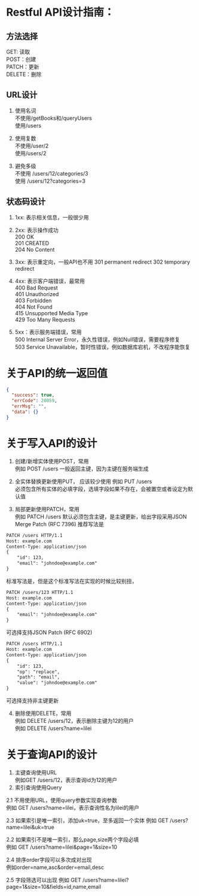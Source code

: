 # Restful API设计指南：

## 方法选择 
GET: 读取  
POST：创建  
PATCH：更新  
DELETE：删除  

## URL设计  
1. 使用名词  
不使用/getBooks和/queryUsers  
使用/users  

2. 使用复数  
不使用/user/2  
使用/users/2  

3. 避免多级  
不使用 /users/12/categories/3  
使用 /users/12?categories=3

## 状态码设计
1. 1xx: 表示相关信息，一般很少用  

2. 2xx: 表示操作成功  
200 OK  
201 CREATED  
204 No Content  

3. 3xx: 表示重定向，一般API也不用
301 permanent redirect
302 temporary redirect

4. 4xx: 表示客户端错误，最常用  
400 Bad Request  
401 Unauthorized  
403 Forbidden  
404 Not Found  
415 Unsupported Media Type  
429 Too Many Requests  

5. 5xx：表示服务端错误，常用  
500 Internal Server Error，永久性错误，例如Null错误，需要程序修复  
503 Service Unavailable，暂时性错误，例如数据库宕机，不改程序能恢复

# 关于API的统一返回值

```json
{
  "success": true,
  "errCode": 20059,
  "errMsg": "",
  "data": {}
}
```

# 关于写入API的设计
1. 创建/新增实体使用POST，常用  
例如 POST /users
一般返回主键，因为主键在服务端生成  

2. 全实体替换更新使用PUT， 应该较少使用 
例如 PUT /users  
必须包含所有实体的必填字段，选填字段如果不存在，会被置空或者设定为默认值

3. 局部更新使用PATCH，常用  
例如 PATCH /users
默认必须包含主键，是主键更新，给出字段采用JSON Merge Patch (RFC 7396)
推荐写法是
```html
PATCH /users HTTP/1.1
Host: example.com
Content-Type: application/json
{
    "id": 123,
    "email": "johndoe@example.com"
}
```

标准写法是，但是这个标准写法在实现的时候比较别扭，
```html
PATCH /users/123 HTTP/1.1
Host: example.com
Content-Type: application/json
{
    "email": "johndoe@example.com"
}
```


可选择支持JSON Patch (RFC 6902)
```html
PATCH /users HTTP/1.1
Host: example.com
Content-Type: application/json
{   
    "id": 123,
    "op": "replace",
    "path": "email",
    "value": "johndoe@example.com"
}
```
可选择支持非主键更新


4. 删除使用DELETE，常用  
例如 DELETE /users/12，表示删除主键为12的用户  
例如 DELETE /users?name=lilei


# 关于查询API的设计
1. 主键查询使用URL  
例如GET /users/12，表示查询id为12的用户
2. 索引查询使用Query  

2.1 不用使用URL，使用query参数实现查询参数  
例如 GET /users?name=lilei，表示查询性名为lilei的用户   

2.3 如果索引是唯一索引，添加uk=true，至多返回一个实体
例如 GET /users?name=lilei&uk=true  

2.2 如果索引不是唯一索引，那么page,size两个字段必填  
例如 GET /users?name=lilei&page=1&size=10  

2.4 排序order字段可以多次成对出现  
例如order=name,asc&order=email,desc

2.5 字段筛选可以出现
例如 GET /users?name=lilei?page=1&size=10&fields=id,name,email





